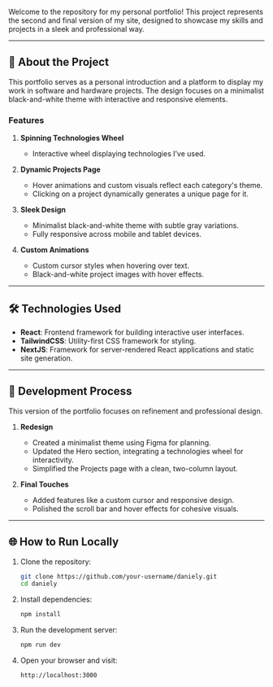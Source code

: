 Welcome to the repository for my personal portfolio! This project represents the second and final version of my site, designed to showcase my skills and projects in a sleek and professional way.  

---

## 🚀 About the Project  

This portfolio serves as a personal introduction and a platform to display my work in software and hardware projects. The design focuses on a minimalist black-and-white theme with interactive and responsive elements.  

### Features  
1. **Spinning Technologies Wheel**  
   - Interactive wheel displaying technologies I’ve used.  

2. **Dynamic Projects Page**  
   - Hover animations and custom visuals reflect each category's theme.  
   - Clicking on a project dynamically generates a unique page for it.  

3. **Sleek Design**  
   - Minimalist black-and-white theme with subtle gray variations.  
   - Fully responsive across mobile and tablet devices.  

4. **Custom Animations**  
   - Custom cursor styles when hovering over text.  
   - Black-and-white project images with hover effects.  

---

## 🛠️ Technologies Used  

- **React**: Frontend framework for building interactive user interfaces.  
- **TailwindCSS**: Utility-first CSS framework for styling.  
- **NextJS**: Framework for server-rendered React applications and static site generation.  

---

## 📄 Development Process  

This version of the portfolio focuses on refinement and professional design.  

1. **Redesign**  
   - Created a minimalist theme using Figma for planning.  
   - Updated the Hero section, integrating a technologies wheel for interactivity.  
   - Simplified the Projects page with a clean, two-column layout.  

2. **Final Touches**  
   - Added features like a custom cursor and responsive design.  
   - Polished the scroll bar and hover effects for cohesive visuals.  

---

## 🌐 How to Run Locally  

1. Clone the repository:  
   ```bash  
   git clone https://github.com/your-username/daniely.git  
   cd daniely  
   ```  

2. Install dependencies:  
   ```bash  
   npm install  
   ```  

3. Run the development server:  
   ```bash  
   npm run dev  
   ```  

4. Open your browser and visit:  
   ```  
   http://localhost:3000  
   ```  
